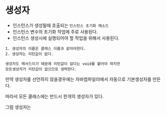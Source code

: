 # 생성자

- 인스턴스가 생성될때 호출되는 `인스턴스 초기화 메소드`
- 인스턴스 변수의 초기화 작업에 주로 사용된다.
- 인스턴스 생성시에 실행되어야 할 작업을 위해서 사용된다.

```
1. 생성자의 이름은 클래스 이름과 같아야한다.
2. 생성자는 리턴값이 없다.

생성자도 메서드이기 때문에 리턴값이 없다는 void를 붙어야 하지만
모든생성자가 리턴값이 없으므로 생략한다.
```

만약 생성자를 선언하지 않을경우에는 자바컴파일러에서 자동으로 기본생성자를 만든다.

따라서 모든 클래스에는 반드시 한개의 생성자가 있다.

그럼 생성자는 